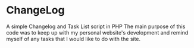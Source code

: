 # ChangeLog
A simple Changelog and Task List script in PHP
The main purpose of this code was to keep up with my personal website's development and remind myself of any tasks that I would
like to do with the site.
